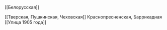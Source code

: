 [[Белорусская]]

[[Тверская, Пушкинская, Чеховская]]
Краснопресненская, Баррикадная
[[Улица 1905 года]]